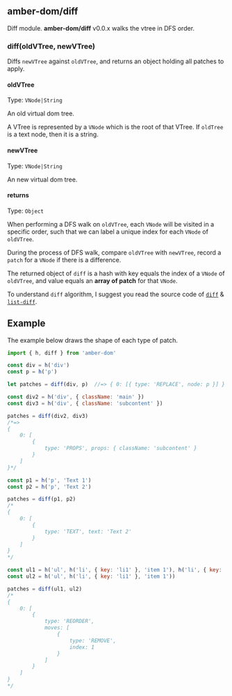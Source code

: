 ## amber-dom/diff

Diff module. **amber-dom/diff** v0.0.x walks the vtree in DFS order.

### diff(oldVTree, newVTree)

Diffs `newVTree` against `oldVTree`, and returns an object holding all patches to apply.

#### oldVTree

Type: `VNode|String`

An old virtual dom tree.

A VTree is represented by a `VNode` which is the root of that VTree. If `oldTree` is a text node, then it is a string.

#### newVTree

Type: `VNode|String`

An new virtual dom tree.

#### returns

Type: `Object`

When performing a DFS walk on `oldVTree`, each `VNode` will be visited in a specific order, such that we can label a unique index for each `VNode` of `oldVTree`.

During the process of DFS walk, compare `oldVTree` with `newVTree`, record a `patch` for a `VNode` if there is a difference.

The returned object of `diff` is a hash with key equals the index of a `VNode` of `oldVTree`, and value equals an **array of patch** for that `VNode`.

To understand `diff` algorithm, I suggest you read the source code of [`diff`](../src/diff/index.js) & [`list-diff`](../src/diff/list-diff.js).

## Example

The example below draws the shape of each type of patch. 

```js
import { h, diff } from 'amber-dom'

const div = h('div')
const p = h('p')

let patches = diff(div, p)  //=> { 0: [{ type: 'REPLACE', node: p }] }

const div2 = h('div', { className: 'main' })
const div3 = h('div', { className: 'subcontent' })

patches = diff(div2, div3)
/*=>
{
    0: [
        {
            type: 'PROPS', props: { className: 'subcontent' } 
        }
    ]
}*/

const p1 = h('p', 'Text 1')
const p2 = h('p', 'Text 2')

patches = diff(p1, p2)
/*
{
    0: [
        {
            type: 'TEXT', text: 'Text 2'
        }
    ]
}
*/

const ul1 = h('ul', h('li', { key: 'li1' }, 'item 1'), h('li', { key: 'li2' }, 'item 2'))
const ul2 = h('ul', h('li', { key: 'li1' }, 'item 1'))

patches = diff(ul1, ul2)
/*
{
    0: [
        {
            type: 'REORDER',
            moves: [
                {
                    type: 'REMOVE',
                    index: 1
                }
            ]
        }
    ]
}
*/
```

